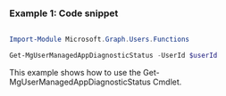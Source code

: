 ### Example 1: Code snippet

```powershell

Import-Module Microsoft.Graph.Users.Functions

Get-MgUserManagedAppDiagnosticStatus -UserId $userId

```
This example shows how to use the Get-MgUserManagedAppDiagnosticStatus Cmdlet.

